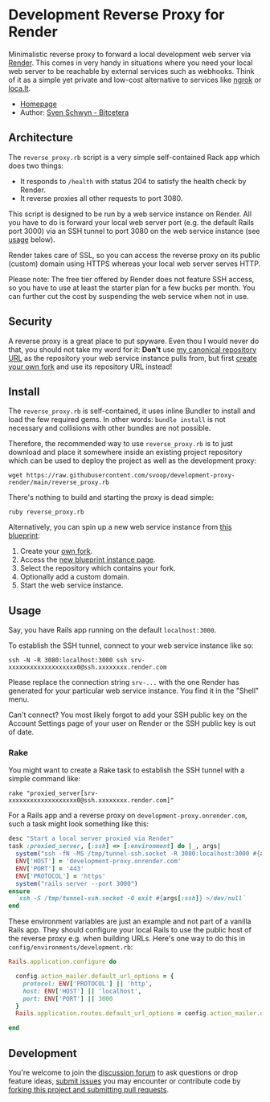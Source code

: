 # Development Reverse Proxy for Render

Minimalistic reverse proxy to forward a local development web server via [Render](https://render.com). This comes in very handy in situations where you need your local web server to be reachable by external services such as webhooks. Think of it as a simple yet private and low-cost alternative to services like [ngrok](https://ngrok.com) or [loca.lt](https://loca.lt).

* [Homepage](https://github.com/svoop/development-proxy-render)
* Author: [Sven Schwyn - Bitcetera](https://bitcetera.com)

## Architecture

The `reverse_proxy.rb` script is a very simple self-contained Rack app which does two things:

* It responds to `/health` with status 204 to satisfy the health check by Render.
* It reverse proxies all other requests to port 3080.

This script is designed to be run by a web service instance on Render. All you have to do is forward your local web server port (e.g. the default Rails port 3000) via an SSH tunnel to port 3080 on the web service instance (see [usage](#usage) below).

Render takes care of SSL, so you can access the reverse proxy on its public (custom) domain using HTTPS whereas your local web server serves HTTP.

Please note: The free tier offered by Render does not feature SSH access, so you have to use at least the starter plan for a few bucks per month. You can further cut the cost by suspending the web service when not in use.

## Security

A reverse proxy is a great place to put spyware. Even thou I would never do that, you should not take my word for it: **Don't** use [my canonical repository URL](https://github.com/svoop/development-proxy-render) as the repository your web service instance pulls from, but first [create your own fork](https://github.com/svoop/development-proxy-render/fork) and use its repository URL instead!

## Install

The `reverse_proxy.rb` is self-contained, it uses inline Bundler to install and load the few required gems. In other words: `bundle install` is not necessary and collisions with other bundles are not possible.

Therefore, the recommended way to use `reverse_proxy.rb` is to just download and place it somewhere inside an existing project repository which can be used to deploy the project as well as the development proxy:

```
wget https://raw.githubusercontent.com/svoop/development-proxy-render/main/reverse_proxy.rb
```

There's nothing to build and starting the proxy is dead simple:

```
ruby reverse_proxy.rb
```

Alternatively, you can spin up a new web service instance from [this blueprint](https://raw.githubusercontent.com/svoop/development-proxy-render/main/render.yaml):

1. Create your [own fork](https://github.com/svoop/development-proxy-render/fork).
2. Access the [new blueprint instance page](https://dashboard.render.com/select-repo?type=blueprint).
3. Select the repository which contains your fork.
4. Optionally add a custom domain.
5. Start the web service instance.

## Usage

Say, you have Rails app running on the default `localhost:3000`.

To establish the SSH tunnel, connect to your web service instance like so:

```
ssh -N -R 3080:localhost:3000 ssh srv-xxxxxxxxxxxxxxxxxxx0@ssh.xxxxxxxx.render.com
```

Please replace the connection string `srv-...` with the one Render has generated for your particular web service instance. You find it in the "Shell" menu.

Can't connect? You most likely forgot to add your SSH public key on the Account Settings page of your user on Render or the SSH public key is out of date.

### Rake

You might want to create a Rake task to establish the SSH tunnel with a simple command like:

```
rake "proxied_server[srv-xxxxxxxxxxxxxxxxxxx0@ssh.xxxxxxxx.render.com]"
```

For a Rails app and a reverse proxy on `development-proxy.onrender.com`, such a task might look something like this:

```ruby
desc "Start a local server proxied via Render"
task :proxied_server, [:ssh] => [:environment] do |_, args|
  system("ssh -fN -MS /tmp/tunnel-ssh.socket -R 3080:localhost:3000 #{args[:ssh]}")
  ENV['HOST'] = 'development-proxy.onrender.com'
  ENV['PORT'] = '443'
  ENV['PROTOCOL'] = 'https'
  system("rails server --port 3000")
ensure
  `ssh -S /tmp/tunnel-ssh.socket -O exit #{args[:ssh]} >/dev/null`
end
```

These environment variables are just an example and not part of a vanilla Rails app. They should configure your local Rails to use the public host of the reverse proxy e.g. when building URLs. Here's one way to do this in `config/environments/development.rb`:

```ruby
Rails.application.configure do

  config.action_mailer.default_url_options = {
    protocol: ENV['PROTOCOL'] || 'http',
    host: ENV['HOST'] || 'localhost',
    port: ENV['PORT'] || 3000
  }
  Rails.application.routes.default_url_options = config.action_mailer.default_url_options

end
```

## Development

You're welcome to join the [discussion forum](https://github.com/svoop/development-proxy-render/discussions) to ask questions or drop feature ideas, [submit issues](https://github.com/svoop/development-proxy-render/issues) you may encounter or contribute code by [forking this project and submitting pull requests](https://docs.github.com/en/get-started/quickstart/fork-a-repo).
